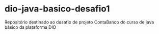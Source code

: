 # dio-java-basico-desafio1
Repositório destinado ao desafio de projeto ContaBanco do curso de java básico da plataforma DIO
